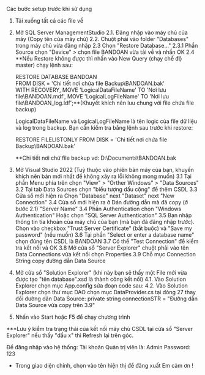 Các bước setup trước khi sử dụng
1. Tải xuống tất cả các file về
2. Mở SQL Server ManagementStudio
  2.1. Đăng nhập vào máy chủ của máy (Copy tên của máy chủ)
  2.2. Chuột phải vào folder "Databases" trong máy chủ vừa đăng nhập
  2.3 Chọn "Restore Database..."
  2.3.1 Phần Source chọn "Device" > chọn file BANDOAN vừa tải về và nhấn OK
  2.4 **Nếu Restore không được thì nhấn vào New Query (chạy chế độ master) chạy lệnh sau:

	RESTORE DATABASE BANDOAN  
	FROM DISK = 'Chi tiết nơi chứa file Backup\BANDOAN.bak'  
	WITH RECOVERY, MOVE 'LogicalDataFileName' TO 'Nơi lưu file\BANDOAN.mdf',
	MOVE 'LogicalLogFileName' TO 'Nơi lưu file\BANDOAN_log.ldf';**(Khuyết khích nên luu chung với file chứa file backup)

	LogicalDataFileName và LogicalLogFileName là tên logic của file dữ liệu và log trong backup. Bạn cần kiểm tra bằng lệnh 	sau trước khi restore:

	RESTORE FILELISTONLY FROM DISK = 'Chi tiết nơi chứa file Backup\BANDOAN.bak'
	
	**Chi tiết nơi chứ file backup vd: D:\Documents\BANDOAN.bak

3. Mở Visual Studio 2022 (Tuỳ thuộc vào phiên bản máy của bạn, khuyến khích nên bản mới nhất để không xãy ra lỗi không mong muốn)
  3.1 Tại phần Menu phía trên chọn "View" > "Orther Windows" > "Data Sources"
  3.2 Tại tab Data Sources chọn "biểu tượng dấu cộng" để thêm CSDL
  3.3 Cửa sổ mới hiện ra Chọn "Database" next "Dataset" next "New Connection"
  3.4 Cửa sổ mới hiện ra ở Dán đường dẫn mà đã copy (ở bước 2.1) "Server Name"
  3.4 Phần Authentication chọn "Windows Authentication" Hoặc chọn "SQL Server Authentication"
  3.5 Bạn nhập thông tin tìa khoản của máy chủ của bạn (mà bạn đã đăng nhập trước). Chọn vào checkbox "Trust Server Certificate" (bắt buộc) và "Save my password" (nếu muốn)
  3.6 Tại phần "Select or enter a database name" chọn đúng tên CSDL là BANDOAN
  3.7 Có thể "Test Connection" để kiểm tra kết nối và OK
  3.8 Mở cửa sổ "Server Explorer" chuột phải vào tên Data Connections vừa kết nối chọn Properties
  3.9 Chỗ mục Connection String copy đường dẫn Data Source 
4. Mở cửa sổ "Solution Explorer" (khi này bạn sẽ thấy một File mới vừa được tạo "tên database".xsd là thành công kết nối)
  4.1. Vào Solution Explorer chọn mục App.config sửa đoạn code sau:
	<connectionStrings>
		<add name="Quanlybandoan.Properties.Settings.BANDOANConnectionString"
	 	connectionString="Đường dẫn Data Source vừa copy trên 3.9"
	 	providerName="System.Data.SqlClient" />
	</connectionStrings>
  4.2. Vào Solution Explorer chọn thư mục DAO chọn mục DataProvider.cs tại dòng 27 thay đổi đường dân Data Source:
	private string connectionSTR = "Đường dẫn Data Source vừa copy trên 3.9"
5. Nhấn vào Start hoặc F5 để chạy chương trình

***Lưu ý kiểm tra trạng thái của kết nối máy chủ CSDL tại cửa sổ "Server Explorer" nếu thấy "dấu x" thì Refresh lại trên góc.

Để đăng nhập vào hệ thống:
Tài khoản Quản trị viên là: Admin
Password: 123
* Trong giao diện chính, chọn vào tên hiện thị để đăng xuất
Em cảm ơn !
